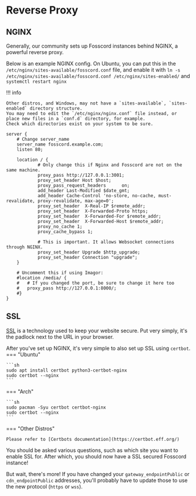 # Reverse Proxy

## NGINX

Generally, our community sets up Fosscord instances behind NGINX, a powerful reverse proxy.

Below is an example NGINX config. On Ubuntu, you can put this in the `/etc/nginx/sites-available/fosscord.conf` file,
and enable it with `ln -s /etc/nginx/sites-available/fosscord.conf /etc/nginx/sites-enabled/` and `systemctl restart nginx`

!!! info

    Other distros, and Windows, may not have a `sites-available`, `sites-enabled` directory structure.
    You may need to edit the `/etc/nginx/nginx.conf` file instead, or place new files in a `conf.d` directory, for example.
    Check which directories exist on your system to be sure.

```nginx
server {
	# Change server_name
    server_name fosscord.example.com;
    listen 80;

    location / {
			# Only change this if Nginx and Fosscord are not on the same machine.
            proxy_pass http://127.0.0.1:3001;
            proxy_set_header Host $host;
            proxy_pass_request_headers      on;
            add_header Last-Modified $date_gmt;
            add_header Cache-Control 'no-store, no-cache, must-revalidate, proxy-revalidate, max-age=0';
            proxy_set_header  X-Real-IP $remote_addr;
            proxy_set_header  X-Forwarded-Proto https;
            proxy_set_header  X-Forwarded-For $remote_addr;
            proxy_set_header  X-Forwarded-Host $remote_addr;
            proxy_no_cache 1;
            proxy_cache_bypass 1;

			# This is important. It allows Websocket connections through NGINX.
            proxy_set_header Upgrade $http_upgrade;
            proxy_set_header Connection "upgrade";
    }

	# Uncomment this if using Imagor:
	#location /media/ {
	#	# If you changed the port, be sure to change it here too
	#	proxy_pass http://127.0.0.1:8000/;
	#}
}
```

## SSL

[SSL](https://en.wikipedia.org/wiki/Secure_Sockets_Layer) is a technology used to keep your website secure.
Put very simply, it's the padlock next to the URL in your browser.

After you've set up NGINX, it's very simple to also set up SSL using `certbot`.
=== "Ubuntu"

    ```sh
    sudo apt install certbot python3-certbot-nginx
    sudo certbot --nginx
    ```

=== "Arch"

    ```sh
    sudo pacman -Syu certbot certbot-nginx
    sudo certbot --nginx
    ```

=== "Other Distros"

    Please refer to [Certbots documentation](https://certbot.eff.org/)

You should be asked various questions, such as which site you want to enable SSL for.
After which, you should now have a SSL secured Fosscord instance!

But wait, there's more! If you have changed your `gateway_endpointPublic`
or `cdn_endpointPublic` addresses, you'll probably have to update those to use the new protocol (`https` or `wss`).
